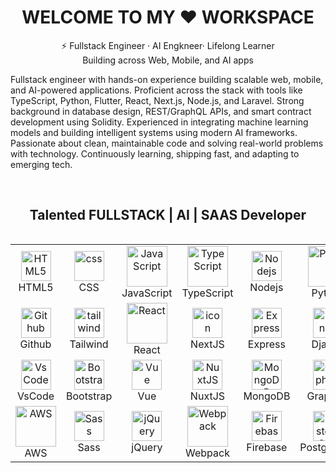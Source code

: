 <h1 align="center">
  WELCOME TO MY ❤️ WORKSPACE
</h1>
<p align="center">
 ⚡ Fullstack Engineer · AI Engkneer· Lifelong Learner<br>
  Building across Web, Mobile, and AI apps
</p>
<p>Fullstack engineer with hands-on experience building scalable web, mobile, and AI-powered applications. Proficient across the stack with tools like TypeScript, Python, Flutter, React, Next.js, Node.js, and Laravel. Strong background in database design, REST/GraphQL APIs, and smart contract development using Solidity. Experienced in integrating machine learning models and building intelligent systems using modern AI frameworks. Passionate about clean, maintainable code and solving real-world problems with technology. Continuously learning, shipping fast, and adapting to emerging tech.</p>

<br>

<h2 align="center">Talented <b>FULLSTACK</b> | <b>AI</b> | <b>SAAS</b>  Developer</h2>

<div style="display: flex; align-items: flex-start; align: center">
  <table align="center">
    <tr>
      <td align="center"  width="96">
        <img src="https://skillicons.dev/icons?i=html" width="48" height="48" alt="HTML5" />
        <br>HTML5
      </td>
      <td align="center" width="96">
        <img src="https://skillicons.dev/icons?i=css" width="48" height="48" alt="css" />
        <br>CSS
      </td>
      <td align="center" width="96">
        <img src="https://techstack-generator.vercel.app/js-icon.svg" alt="JavaScript" width="65" height="65" />
        <br>JavaScript
      </td>
      <td align="center" width="96">
        <img src="https://techstack-generator.vercel.app/ts-icon.svg" alt="TypeScript" width="65" height="65" />
        <br>TypeScript
      </td>
      <td align="center" width="96">
        <img src="https://skillicons.dev/icons?i=nodejs" width="48" height="48" alt="Nodejs" />
        <br>Nodejs
      </td>      
      <td align="center" width="96">
        <a href="#macropower-tech">
          <img src="https://techstack-generator.vercel.app/python-icon.svg" alt="Python" width="65" height="65" />
        </a>
        <br>Python
      </td>
      <td align="center" width="96">
        <img src="https://techstack-generator.vercel.app/cpp-icon.svg" alt="C++" width="65" height="65" />
        <br>C++
      </td>
      <td align="center" width="96">
        <img src="https://skillicons.dev/icons?i=php" width="48" height="48" alt="PHP" />
        <br>PHP
      </td>
    </tr>
    <tr>
      <td align="center" width="96">
          <img src="https://techstack-generator.vercel.app/github-icon.svg" alt="Github" width="48" height="48" />
        <br>Github
      </td>
      <td align="center" width="96">
        <img src="https://skillicons.dev/icons?i=tailwind" width="48" height="48" alt="tailwind" />
        <br>Tailwind
      </td>
      <td align="center" width="96">
        <img src="https://techstack-generator.vercel.app/react-icon.svg" alt="React" width="65" height="65" />
        <br>React
      </td>
      <td align="center" width="96">
          <img src="https://skillicons.dev/icons?i=nextjs" width="48" height="48" alt="icon" />
        <br>NextJS
      </td>
      <td align="center"  width="96">
        <img src="https://skillicons.dev/icons?i=express" width="48" height="48" alt="Express" />
        <br>Express
      </td>
      <td align="center" width="96">
        <img src="https://techstack-generator.vercel.app/django-icon.svg" alt="Django" width="48" height="48" />
        <br>Django
      </td>
      <td align="center" width="96">
        <img src="https://techstack-generator.vercel.app/csharp-icon.svg" alt="C#" width="48" height="48" />
        <br>C#
      </td>
      <td align="center"  width="96">
        <img src="https://skillicons.dev/icons?i=laravel" width="48" height="48" alt="Laravel" />
        <br>Laravel
      </td>
    </tr>
    <tr>
      <td align="center" width="96">
        <img src="https://skillicons.dev/icons?i=vscode" width="48" height="48" alt="VsCode" />
        <br>VsCode
      </td>
      <td align="center"  width="96">
        <img src="https://skillicons.dev/icons?i=bootstrap" width="48" height="48" alt="Bootstrap" />
        <br>Bootstrap
      </td>
      <td align="center" width="96">
          <img src="https://skillicons.dev/icons?i=vue" width="48" height="48" alt="Vue" />
        <br>Vue
      </td>
      <td align="center" width="96">
        <img src="https://skillicons.dev/icons?i=nuxtjs" width="48" height="48" alt="NuxtJS" />
        <br>NuxtJS
      </td>
      <td align="center" width="96">
        <img src="https://skillicons.dev/icons?i=mongodb" width="48" height="48" alt="MongoDB" />
        <br>MongoDB
      </td>
      <td align="center" width="96">
        <img src="https://skillicons.dev/icons?i=graphql" width="48" height="48" alt="GraphQL" />
        <br>GraphQL
      </td>
      <td align="center"  width="96">
          <img src="https://skillicons.dev/icons?i=docker" width="48" height="48" alt="Docker" />
        <br>Docker
      </td>      
      <td align="center" width="96">
        <img src="https://skillicons.dev/icons?i=wordpress" width="48" height="48" alt="WordPress" />
        <br>WordPress
      </td>
    </tr>    
    <tr>
      <td align="center" width="96">
        <img src="https://techstack-generator.vercel.app/aws-icon.svg" alt="AWS" width="65" height="65" />
        <br>AWS
      </td>
      <td align="center" width="96">
        <img src="https://skillicons.dev/icons?i=sass" width="48" height="48" alt="Sass" />
        <br>Sass
      </td> 
      <td align="center" width="96">
        <img src="https://skillicons.dev/icons?i=jquery" width="48" height="48" alt="jQuery" />
        <br>jQuery
      </td>      
      <td align="center" width="96">
        <img src="https://techstack-generator.vercel.app/webpack-icon.svg" alt="Webpack" width="65" height="65" />
        <br>Webpack
      </td>          
      <td align="center" width="96">
        <img src="https://skillicons.dev/icons?i=firebase" width="48" height="48" alt="Firebase" />
        <br>Firebase
      </td>     
      <td align="center" width="96">
        <img src="https://skillicons.dev/icons?i=postgres" width="48" height="48" alt="PostgreSQL" />
        <br>PostgreSQL
      </td>
      <td align="center" width="96">
        <img src="https://skillicons.dev/icons?i=threejs" width="48" height="48" alt="threejs" />
        <br>Three.js
      </td>
      <td align="center" width="96">
        <img src="https://techstack-generator.vercel.app/mysql-icon.svg" alt="MySQL" width="65" height="65" />
        <br>MySQL
      </td> 
    </tr>
  </table>
</div>
